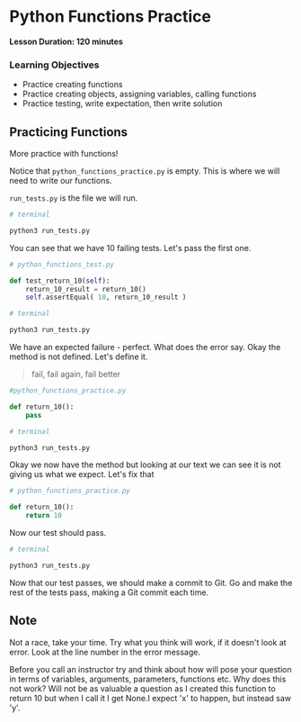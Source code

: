 # Python Functions Practice

**Lesson Duration: 120 minutes**

### Learning Objectives
- Practice creating functions
- Practice creating objects, assigning variables, calling functions
- Practice testing, write expectation, then write solution

## Practicing Functions

More practice with functions!

Notice that `python_functions_practice.py` is empty.  This is where we will need to write our functions.

`run_tests.py` is the file we will run.

```bash
# terminal

python3 run_tests.py
```

You can see that we have 10 failing tests. Let's pass the first one.

```python
# python_functions_test.py

def test_return_10(self):
    return_10_result = return_10()
    self.assertEqual( 10, return_10_result )
```

```bash
# terminal

python3 run_tests.py
```

We have an expected failure - perfect.  What does the error say. Okay the method is not defined.  Let's define it.

> fail, fail again, fail better

```python
#python_functions_practice.py

def return_10():
    pass
```

```bash
# terminal

python3 run_tests.py
```

Okay we now have the method but looking at our text we can see it is not giving us what we expect. Let's fix that

```python
# python_functions_practice.py

def return_10():
    return 10

```

Now our test should pass.

```bash
# terminal

python3 run_tests.py
```

Now that our test passes, we should make a commit to Git. Go and make the rest of the tests pass, making a Git commit each time.

## Note
Not a race, take your time. Try what you think will work, if it doesn't look at error. Look at the line number in the error message.

Before you call an instructor try and think about how will pose your question in terms of variables, arguments, parameters, functions etc.  Why does this not work? Will not be as valuable a question as I created this function to return 10 but when I call it I get None.I expect 'x' to happen,  but instead saw 'y'.

